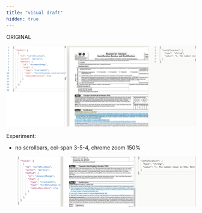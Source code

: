 ```yaml
---
title: "visual draft"
hidden: true
---
```


ORIGINAL

![](https://raw.githubusercontent.com/sensible-hq/sensible-docs/main/readme-sync/assets/v0/images/documentrange_sworn.png)

Experiment:

- no scrollbars, col-span 3-5-4, chrome zoom 150%

  ![](https://raw.githubusercontent.com/sensible-hq/sensible-docs/main/readme-sync/assets/v0/images/style/150.png)
